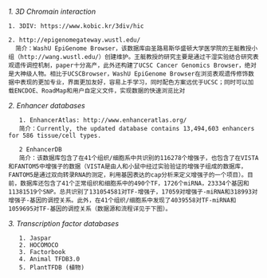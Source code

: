  *1. 3D Chromain interaction*

    1. 3DIV: https://www.kobic.kr/3div/hic
          
    2. http://epigenomegateway.wustl.edu/
      简介：WashU EpiGenome Browser，该数据库由圣路易斯华盛顿大学医学院的王艇教授小组（http://wang.wustl.edu/）创建维护。王艇教授的研究主要是通过干湿实验结合研究表观遗传调控机制，paper十分高产，此外还构建了UCSC Cancer Genomics Browser，绝对是大神级人物。相比于UCSCBrowser，WashU EpiGenome Browser在浏览表观遗传修饰数据中表现的更加专业，界面更加友好，容易上手学习，同时配色方案远优于UCSC；同时可以加载ENCDOE、RoadMap和用户自定义文件，实现数据的快速浏览比对
    
 *2. Enhancer databases*

       1. EnhancerAtlas: http://www.enhanceratlas.org/
       简介：Currently, the updated database contains 13,494,603 enhancers for 586 tissue/cell types. 
       
       2 EnhancerDB
       简介：该数据库包含了在41个组织/细胞系中共识别的116278个增强子，也包含了在VISTA和FANTOM5中增强子的数据（VISTA是由人和小鼠中经过实验验证的增强子组成的数据库，FANTOM5是通过双向转录RNA的测定，利用基因表达的cap分析来定义增强子的一个项目）。目前，数据库还包含了41个正常组织和细胞系中的490个TF，1726个miRNA，23334个基因和11381519个SNP。总共识别了131054581对TF-增强子，17059对增强子-miRNA和318993对增强子-基因的调控关系。此外，在41个组织/细胞系中发现了4039558对TF-miRNA和1059695对TF-基因的调控关系（数据源和流程详见于下图）。
       
 *3. Transcription factor databases*
 
       1. Jaspar
       2. HOCOMOCO
       3. Factorbook
       4. Animal TFDB3.0
       5. PlantTFDB (植物)
       
    
